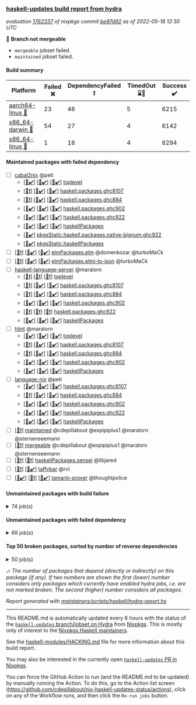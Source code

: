 ### [haskell-updates build report from hydra](https://hydra.nixos.org/jobset/nixpkgs/haskell-updates)
*evaluation [1762337](https://hydra.nixos.org/eval/1762337) of nixpkgs commit [be97d92](https://github.com/NixOS/nixpkgs/commits/be97d92fdc11ecc0ee05e3c0665b19b1be71c9a3) as of 2022-05-18 12:30 UTC*

:red_circle: **Branch not mergeable**
  * `mergeable` jobset failed.
  * `maintained` jobset failed.

#### Build summary

 | Platform | Failed :x: | DependencyFailed :heavy_exclamation_mark: | TimedOut :hourglass::no_entry_sign: | Success :heavy_check_mark: | 
 | --- | --- | --- | --- | --- | 
 | [aarch64-linux :iphone:](https://hydra.nixos.org/eval/1762337?filter=.aarch64-linux) | 23 | 46 | 5 | 6215 | 
 | [x86_64-darwin :apple:](https://hydra.nixos.org/eval/1762337?filter=.x86_64-darwin) | 54 | 27 | 4 | 6142 | 
 | [x86_64-linux :penguin:](https://hydra.nixos.org/eval/1762337?filter=.x86_64-linux) | 1 | 16 | 4 | 6294 | 
#### Maintained packages with failed dependency
- [ ] [cabal2nix](https://hydra.nixos.org/eval/1762337?filter=cabal2nix) @peti
  - [[:iphone::heavy_check_mark:]](https://hydra.nixos.org/build/177268217) [[:apple::heavy_check_mark:]](https://hydra.nixos.org/build/177282389) [[:penguin::heavy_check_mark:]](https://hydra.nixos.org/build/177275826) [toplevel](https://hydra.nixos.org/eval/1762337?filter=cabal2nix)
  - [[:iphone::heavy_exclamation_mark:]](https://hydra.nixos.org/build/177265163) [[:apple::heavy_check_mark:]](https://hydra.nixos.org/build/177279640) [[:penguin::heavy_check_mark:]](https://hydra.nixos.org/build/177277289) [haskell.packages.ghc8107](https://hydra.nixos.org/eval/1762337?filter=haskell.packages.ghc8107.cabal2nix)
  - [[:iphone::heavy_exclamation_mark:]](https://hydra.nixos.org/build/177267878) [[:apple::heavy_check_mark:]](https://hydra.nixos.org/build/177278312) [[:penguin::heavy_check_mark:]](https://hydra.nixos.org/build/177280110) [haskell.packages.ghc884](https://hydra.nixos.org/eval/1762337?filter=haskell.packages.ghc884.cabal2nix)
  - [[:iphone::heavy_check_mark:]](https://hydra.nixos.org/build/177279425) [[:apple::heavy_check_mark:]](https://hydra.nixos.org/build/177281409) [[:penguin::heavy_check_mark:]](https://hydra.nixos.org/build/177268280) [haskell.packages.ghc902](https://hydra.nixos.org/eval/1762337?filter=haskell.packages.ghc902.cabal2nix)
  - [[:iphone::heavy_check_mark:]](https://hydra.nixos.org/build/177275772) [[:apple::heavy_check_mark:]](https://hydra.nixos.org/build/177282499) [[:penguin::heavy_check_mark:]](https://hydra.nixos.org/build/177264855) [haskell.packages.ghc922](https://hydra.nixos.org/eval/1762337?filter=haskell.packages.ghc922.cabal2nix)
  - [[:iphone::heavy_check_mark:]](https://hydra.nixos.org/build/177274853) [[:apple::heavy_check_mark:]](https://hydra.nixos.org/build/177269448) [[:penguin::heavy_check_mark:]](https://hydra.nixos.org/build/177265853) [haskellPackages](https://hydra.nixos.org/eval/1762337?filter=haskellPackages.cabal2nix)
  -   [[:penguin::heavy_check_mark:]](https://hydra.nixos.org/build/177275525) [pkgsStatic.haskell.packages.native-bignum.ghc922](https://hydra.nixos.org/eval/1762337?filter=pkgsStatic.haskell.packages.native-bignum.ghc922.cabal2nix)
  -   [[:penguin::heavy_check_mark:]](https://hydra.nixos.org/build/177282560) [pkgsStatic.haskellPackages](https://hydra.nixos.org/eval/1762337?filter=pkgsStatic.haskellPackages.cabal2nix)
- [ ] [[:iphone::heavy_exclamation_mark:]](https://hydra.nixos.org/build/177272711) [[:apple::heavy_check_mark:]](https://hydra.nixos.org/build/177280085) [[:penguin::heavy_check_mark:]](https://hydra.nixos.org/build/177268832) [elmPackages.elm](https://hydra.nixos.org/eval/1762337?filter=elmPackages.elm) @domenkozar @turboMaCk
- [ ] [[:iphone::heavy_exclamation_mark:]](https://hydra.nixos.org/build/177281162) [[:apple::heavy_check_mark:]](https://hydra.nixos.org/build/177283211) [[:penguin::heavy_check_mark:]](https://hydra.nixos.org/build/177266874) [elmPackages.elmi-to-json](https://hydra.nixos.org/eval/1762337?filter=elmPackages.elmi-to-json) @turboMaCk
- [ ] [haskell-language-server](https://hydra.nixos.org/eval/1762337?filter=haskell-language-server) @maralorn
  - [[:iphone::heavy_exclamation_mark:]](https://hydra.nixos.org/build/177281890) [[:apple::heavy_exclamation_mark:]](https://hydra.nixos.org/build/177280337) [[:penguin::heavy_exclamation_mark:]](https://hydra.nixos.org/build/177266132) [toplevel](https://hydra.nixos.org/eval/1762337?filter=haskell-language-server)
  - [[:iphone::heavy_exclamation_mark:]](https://hydra.nixos.org/build/177281303) [[:apple::heavy_check_mark:]](https://hydra.nixos.org/build/177276866) [[:penguin::heavy_check_mark:]](https://hydra.nixos.org/build/177283258) [haskell.packages.ghc8107](https://hydra.nixos.org/eval/1762337?filter=haskell.packages.ghc8107.haskell-language-server)
  - [[:iphone::heavy_exclamation_mark:]](https://hydra.nixos.org/build/177280750) [[:apple::heavy_check_mark:]](https://hydra.nixos.org/build/177267799) [[:penguin::heavy_check_mark:]](https://hydra.nixos.org/build/177283789) [haskell.packages.ghc884](https://hydra.nixos.org/eval/1762337?filter=haskell.packages.ghc884.haskell-language-server)
  - [[:iphone::heavy_check_mark:]](https://hydra.nixos.org/build/177270948) [[:apple::heavy_check_mark:]](https://hydra.nixos.org/build/177268894) [[:penguin::heavy_check_mark:]](https://hydra.nixos.org/build/177265103) [haskell.packages.ghc902](https://hydra.nixos.org/eval/1762337?filter=haskell.packages.ghc902.haskell-language-server)
  - [[:iphone::heavy_exclamation_mark:]](https://hydra.nixos.org/build/177269643) [[:apple::heavy_exclamation_mark:]](https://hydra.nixos.org/build/177271493) [[:penguin::heavy_exclamation_mark:]](https://hydra.nixos.org/build/177266738) [haskell.packages.ghc922](https://hydra.nixos.org/eval/1762337?filter=haskell.packages.ghc922.haskell-language-server)
  - [[:iphone::heavy_check_mark:]](https://hydra.nixos.org/build/177280344) [[:apple::heavy_check_mark:]](https://hydra.nixos.org/build/177269016) [[:penguin::heavy_check_mark:]](https://hydra.nixos.org/build/177283942) [haskellPackages](https://hydra.nixos.org/eval/1762337?filter=haskellPackages.haskell-language-server)
- [ ] [hlint](https://hydra.nixos.org/eval/1762337?filter=hlint) @maralorn
  - [[:iphone::heavy_check_mark:]](https://hydra.nixos.org/build/177282428) [[:apple::heavy_check_mark:]](https://hydra.nixos.org/build/177268912) [[:penguin::heavy_check_mark:]](https://hydra.nixos.org/build/177269543) [toplevel](https://hydra.nixos.org/eval/1762337?filter=hlint)
  - [[:iphone::heavy_exclamation_mark:]](https://hydra.nixos.org/build/177267131) [[:apple::heavy_check_mark:]](https://hydra.nixos.org/build/177269664) [[:penguin::heavy_check_mark:]](https://hydra.nixos.org/build/177270157) [haskell.packages.ghc8107](https://hydra.nixos.org/eval/1762337?filter=haskell.packages.ghc8107.hlint)
  - [[:iphone::heavy_exclamation_mark:]](https://hydra.nixos.org/build/177279820) [[:apple::heavy_check_mark:]](https://hydra.nixos.org/build/177279213) [[:penguin::heavy_check_mark:]](https://hydra.nixos.org/build/177281228) [haskell.packages.ghc884](https://hydra.nixos.org/eval/1762337?filter=haskell.packages.ghc884.hlint)
  - [[:iphone::heavy_check_mark:]](https://hydra.nixos.org/build/177280921) [[:apple::heavy_check_mark:]](https://hydra.nixos.org/build/177267679) [[:penguin::heavy_check_mark:]](https://hydra.nixos.org/build/177273487) [haskell.packages.ghc902](https://hydra.nixos.org/eval/1762337?filter=haskell.packages.ghc902.hlint)
  - [[:iphone::heavy_check_mark:]](https://hydra.nixos.org/build/177282727) [[:apple::heavy_check_mark:]](https://hydra.nixos.org/build/177273971) [[:penguin::heavy_check_mark:]](https://hydra.nixos.org/build/177271442) [haskellPackages](https://hydra.nixos.org/eval/1762337?filter=haskellPackages.hlint)
- [ ] [language-nix](https://hydra.nixos.org/eval/1762337?filter=language-nix) @peti
  - [[:iphone::heavy_check_mark:]](https://hydra.nixos.org/build/177269225) [[:apple::heavy_check_mark:]](https://hydra.nixos.org/build/177268167) [[:penguin::heavy_check_mark:]](https://hydra.nixos.org/build/177277610) [haskell.packages.ghc8107](https://hydra.nixos.org/eval/1762337?filter=haskell.packages.ghc8107.language-nix)
  - [[:iphone::heavy_exclamation_mark:]](https://hydra.nixos.org/build/177276535) [[:apple::heavy_check_mark:]](https://hydra.nixos.org/build/177274864) [[:penguin::heavy_check_mark:]](https://hydra.nixos.org/build/177281748) [haskell.packages.ghc884](https://hydra.nixos.org/eval/1762337?filter=haskell.packages.ghc884.language-nix)
  - [[:iphone::heavy_check_mark:]](https://hydra.nixos.org/build/177271855) [[:apple::heavy_check_mark:]](https://hydra.nixos.org/build/177279955) [[:penguin::heavy_check_mark:]](https://hydra.nixos.org/build/177270808) [haskell.packages.ghc902](https://hydra.nixos.org/eval/1762337?filter=haskell.packages.ghc902.language-nix)
  - [[:iphone::heavy_check_mark:]](https://hydra.nixos.org/build/177283081) [[:apple::heavy_check_mark:]](https://hydra.nixos.org/build/177273761) [[:penguin::heavy_check_mark:]](https://hydra.nixos.org/build/177273676) [haskell.packages.ghc922](https://hydra.nixos.org/eval/1762337?filter=haskell.packages.ghc922.language-nix)
  - [[:iphone::heavy_check_mark:]](https://hydra.nixos.org/build/177273367) [[:apple::heavy_check_mark:]](https://hydra.nixos.org/build/177267535) [[:penguin::heavy_check_mark:]](https://hydra.nixos.org/build/177267611) [haskellPackages](https://hydra.nixos.org/eval/1762337?filter=haskellPackages.language-nix)
- [ ] [[:penguin::heavy_exclamation_mark:]](https://hydra.nixos.org/build/177274125) [maintained](https://hydra.nixos.org/eval/1762337?filter=maintained) @cdepillabout @expipiplus1 @maralorn @sternenseemann
- [ ] [[:penguin::heavy_exclamation_mark:]](https://hydra.nixos.org/build/177267015) [mergeable](https://hydra.nixos.org/eval/1762337?filter=mergeable) @cdepillabout @expipiplus1 @maralorn @sternenseemann
- [ ] [[:iphone::heavy_exclamation_mark:]](https://hydra.nixos.org/build/177269821) [[:penguin::heavy_exclamation_mark:]](https://hydra.nixos.org/build/177268313) [haskellPackages.sensei](https://hydra.nixos.org/eval/1762337?filter=haskellPackages.sensei) @libjared
- [ ] [[:iphone::heavy_exclamation_mark:]](https://hydra.nixos.org/build/177275897) [[:penguin::heavy_check_mark:]](https://hydra.nixos.org/build/177267323) [taffybar](https://hydra.nixos.org/eval/1762337?filter=taffybar) @rvl
- [ ] [[:iphone::heavy_check_mark:]](https://hydra.nixos.org/build/177280518) [[:apple::heavy_exclamation_mark:]](https://hydra.nixos.org/build/177266679) [[:penguin::heavy_check_mark:]](https://hydra.nixos.org/build/177275832) [tamarin-prover](https://hydra.nixos.org/eval/1762337?filter=tamarin-prover) @thoughtpolice
#### Unmaintained packages with build failure
<details><summary>74 job(s) </summary>

- [ ] [[:iphone::heavy_check_mark:]](https://hydra.nixos.org/build/177278696) [[:apple::x:]](https://hydra.nixos.org/build/177280862) [[:penguin::heavy_check_mark:]](https://hydra.nixos.org/build/177269689) [haskellPackages.di-core](https://hydra.nixos.org/eval/1762337?filter=haskellPackages.di-core)  :arrow_heading_up: 8 | 11
- [ ] [[:iphone::x:]](https://hydra.nixos.org/build/177280266) [[:apple::heavy_check_mark:]](https://hydra.nixos.org/build/177278844) [[:penguin::heavy_check_mark:]](https://hydra.nixos.org/build/177269810) [haskellPackages.OrderedBits](https://hydra.nixos.org/eval/1762337?filter=haskellPackages.OrderedBits)  :arrow_heading_up: 5 | 36
- [ ] [[:iphone::x:]](https://hydra.nixos.org/build/177277657) [[:apple::heavy_check_mark:]](https://hydra.nixos.org/build/177270180) [[:penguin::heavy_check_mark:]](https://hydra.nixos.org/build/177270075) [haskellPackages.hw-json-simd](https://hydra.nixos.org/eval/1762337?filter=haskellPackages.hw-json-simd)  :arrow_heading_up: 2 | 8
- [ ] [[:iphone::x:]](https://hydra.nixos.org/build/177270102) [[:apple::heavy_check_mark:]](https://hydra.nixos.org/build/177268767) [[:penguin::heavy_check_mark:]](https://hydra.nixos.org/build/177268393) [haskellPackages.hw-simd](https://hydra.nixos.org/eval/1762337?filter=haskellPackages.hw-simd)  :arrow_heading_up: 2 | 8
- [ ] [[:iphone::x:]](https://hydra.nixos.org/build/177273739) [[:apple::heavy_check_mark:]](https://hydra.nixos.org/build/177267343) [[:penguin::heavy_check_mark:]](https://hydra.nixos.org/build/177277135) [haskellPackages.cdar-mBound](https://hydra.nixos.org/eval/1762337?filter=haskellPackages.cdar-mBound)  :arrow_heading_up: 2 | 2
- [ ] [[:iphone::x:]](https://hydra.nixos.org/build/177272073) [[:apple::heavy_check_mark:]](https://hydra.nixos.org/build/177271288) [[:penguin::heavy_check_mark:]](https://hydra.nixos.org/build/177267403) [haskellPackages.quic](https://hydra.nixos.org/eval/1762337?filter=haskellPackages.quic)  :arrow_heading_up: 2 | 2
- [ ] [[:iphone::x:]](https://hydra.nixos.org/build/177272252) [[:apple::heavy_check_mark:]](https://hydra.nixos.org/build/177271239) [[:penguin::heavy_check_mark:]](https://hydra.nixos.org/build/177269084) [haskellPackages.freetype2](https://hydra.nixos.org/eval/1762337?filter=haskellPackages.freetype2)  :arrow_heading_up: 1 | 8
- [ ] [[:iphone::heavy_check_mark:]](https://hydra.nixos.org/build/177268342) [[:apple::x:]](https://hydra.nixos.org/build/177272543) [[:penguin::heavy_check_mark:]](https://hydra.nixos.org/build/177271283) [haskellPackages.free-vector-spaces](https://hydra.nixos.org/eval/1762337?filter=haskellPackages.free-vector-spaces)  :arrow_heading_up: 1 | 7
- [ ] [[:iphone::x:]](https://hydra.nixos.org/build/177283057) [[:apple::heavy_check_mark:]](https://hydra.nixos.org/build/177272756) [[:penguin::heavy_check_mark:]](https://hydra.nixos.org/build/177269180) [haskellPackages.long-double](https://hydra.nixos.org/eval/1762337?filter=haskellPackages.long-double)  :arrow_heading_up: 1 | 2
- [ ] [[:iphone::x:]](https://hydra.nixos.org/build/177275552) [[:apple::x:]](https://hydra.nixos.org/build/177277974) [[:penguin::heavy_check_mark:]](https://hydra.nixos.org/build/177271491) [haskellPackages.easytensor](https://hydra.nixos.org/eval/1762337?filter=haskellPackages.easytensor)  :arrow_heading_up: 1 | 1
- [ ] [[:iphone::heavy_check_mark:]](https://hydra.nixos.org/build/177282014) [[:apple::x:]](https://hydra.nixos.org/build/177276401) [[:penguin::heavy_check_mark:]](https://hydra.nixos.org/build/177272710) [haskellPackages.grab](https://hydra.nixos.org/eval/1762337?filter=haskellPackages.grab)  :arrow_heading_up: 1 | 1
- [ ] [[:iphone::heavy_check_mark:]](https://hydra.nixos.org/build/177268709) [[:apple::x:]](https://hydra.nixos.org/build/177272539) [[:penguin::heavy_check_mark:]](https://hydra.nixos.org/build/177267554) [haskellPackages.keep-alive](https://hydra.nixos.org/eval/1762337?filter=haskellPackages.keep-alive)  :arrow_heading_up: 1 | 1
- [ ] [[:iphone::x:]](https://hydra.nixos.org/build/177272872) [[:apple::heavy_check_mark:]](https://hydra.nixos.org/build/177270648) [[:penguin::heavy_check_mark:]](https://hydra.nixos.org/build/177281774) [haskellPackages.nlopt-haskell](https://hydra.nixos.org/eval/1762337?filter=haskellPackages.nlopt-haskell)  :arrow_heading_up: 1 | 1
- [ ] [[:iphone::x:]](https://hydra.nixos.org/build/177276238) [[:apple::heavy_check_mark:]](https://hydra.nixos.org/build/177266634) [[:penguin::heavy_check_mark:]](https://hydra.nixos.org/build/177265435) [haskellPackages.swisstable](https://hydra.nixos.org/eval/1762337?filter=haskellPackages.swisstable)  :arrow_heading_up: 1 | 1
- [ ] [[:iphone::x:]](https://hydra.nixos.org/build/177282193) [[:apple::heavy_check_mark:]](https://hydra.nixos.org/build/177278394) [[:penguin::heavy_check_mark:]](https://hydra.nixos.org/build/177276830) [haskellPackages.unicode-properties](https://hydra.nixos.org/eval/1762337?filter=haskellPackages.unicode-properties)  :arrow_heading_up: 1 | 1
- [ ] [[:iphone::heavy_check_mark:]](https://hydra.nixos.org/build/177283499) [[:apple::x:]](https://hydra.nixos.org/build/177265465) [[:penguin::heavy_check_mark:]](https://hydra.nixos.org/build/177264941) [haskellPackages.zip](https://hydra.nixos.org/eval/1762337?filter=haskellPackages.zip)  :arrow_heading_up: 0 | 5
- [ ] [[:iphone::heavy_check_mark:]](https://hydra.nixos.org/build/177280743) [[:apple::x:]](https://hydra.nixos.org/build/177272339) [[:penguin::heavy_check_mark:]](https://hydra.nixos.org/build/177276330) [haskellPackages.PyF](https://hydra.nixos.org/eval/1762337?filter=haskellPackages.PyF)  :arrow_heading_up: 0 | 4
- [ ] [[:iphone::heavy_check_mark:]](https://hydra.nixos.org/build/177283640) [[:apple::x:]](https://hydra.nixos.org/build/177281317) [[:penguin::heavy_check_mark:]](https://hydra.nixos.org/build/177278808) [haskellPackages.hmidi](https://hydra.nixos.org/eval/1762337?filter=haskellPackages.hmidi)  :arrow_heading_up: 0 | 4
- [ ] [[:iphone::heavy_check_mark:]](https://hydra.nixos.org/build/177277794) [[:apple::x:]](https://hydra.nixos.org/build/177277962) [[:penguin::heavy_check_mark:]](https://hydra.nixos.org/build/177276494) [haskellPackages.posix-socket](https://hydra.nixos.org/eval/1762337?filter=haskellPackages.posix-socket)  :arrow_heading_up: 0 | 2
- [ ] [[:iphone::heavy_check_mark:]](https://hydra.nixos.org/build/177271201) [[:apple::x:]](https://hydra.nixos.org/build/177271714) [[:penguin::heavy_check_mark:]](https://hydra.nixos.org/build/177273134) [haskellPackages.gi-gdkx11](https://hydra.nixos.org/eval/1762337?filter=haskellPackages.gi-gdkx11)  :arrow_heading_up: 0 | 1
- [ ] [[:iphone::heavy_check_mark:]](https://hydra.nixos.org/build/177266698) [[:apple::x:]](https://hydra.nixos.org/build/177282357) [[:penguin::heavy_check_mark:]](https://hydra.nixos.org/build/177281485) [haskellPackages.hamid](https://hydra.nixos.org/eval/1762337?filter=haskellPackages.hamid)  :arrow_heading_up: 0 | 1
- [ ] [[:iphone::heavy_check_mark:]](https://hydra.nixos.org/build/177277827) [[:apple::x:]](https://hydra.nixos.org/build/177280872) [[:penguin::heavy_check_mark:]](https://hydra.nixos.org/build/177269033) [haskellPackages.hmatrix-morpheus](https://hydra.nixos.org/eval/1762337?filter=haskellPackages.hmatrix-morpheus)  :arrow_heading_up: 0 | 1
- [ ] [[:iphone::heavy_check_mark:]](https://hydra.nixos.org/build/177267922) [[:apple::x:]](https://hydra.nixos.org/build/177282599) [[:penguin::heavy_check_mark:]](https://hydra.nixos.org/build/177265227) [haskellPackages.huckleberry](https://hydra.nixos.org/eval/1762337?filter=haskellPackages.huckleberry)  :arrow_heading_up: 0 | 1
- [ ] [[:iphone::heavy_check_mark:]](https://hydra.nixos.org/build/177282950) [[:apple::x:]](https://hydra.nixos.org/build/177265695) [[:penguin::heavy_check_mark:]](https://hydra.nixos.org/build/177271223) [haskellPackages.openal-ffi](https://hydra.nixos.org/eval/1762337?filter=haskellPackages.openal-ffi)  :arrow_heading_up: 0 | 1
- [ ] [[:iphone::x:]](https://hydra.nixos.org/build/177266677) [[:apple::heavy_check_mark:]](https://hydra.nixos.org/build/177281605) [[:penguin::heavy_check_mark:]](https://hydra.nixos.org/build/177267017) [haskellPackages.picosat](https://hydra.nixos.org/eval/1762337?filter=haskellPackages.picosat)  :arrow_heading_up: 0 | 1
- [ ] [[:iphone::heavy_check_mark:]](https://hydra.nixos.org/build/177278047) [[:apple::x:]](https://hydra.nixos.org/build/177266585) [[:penguin::heavy_check_mark:]](https://hydra.nixos.org/build/177266144) [haskellPackages.select](https://hydra.nixos.org/eval/1762337?filter=haskellPackages.select)  :arrow_heading_up: 0 | 1
- [ ] [[:iphone::heavy_check_mark:]](https://hydra.nixos.org/build/177279782) [[:apple::x:]](https://hydra.nixos.org/build/177273795) [[:penguin::heavy_check_mark:]](https://hydra.nixos.org/build/177277842) [haskellPackages.sysinfo](https://hydra.nixos.org/eval/1762337?filter=haskellPackages.sysinfo)  :arrow_heading_up: 0 | 1
- [ ] [[:iphone::x:]](https://hydra.nixos.org/build/177269770) [[:apple::heavy_check_mark:]](https://hydra.nixos.org/build/177269483) [[:penguin::heavy_check_mark:]](https://hydra.nixos.org/build/177265562) [haskellPackages.txt-sushi](https://hydra.nixos.org/eval/1762337?filter=haskellPackages.txt-sushi)  :arrow_heading_up: 0 | 1
- [ ] [[:iphone::heavy_check_mark:]](https://hydra.nixos.org/build/177267984) [[:apple::x:]](https://hydra.nixos.org/build/177265805) [[:penguin::heavy_check_mark:]](https://hydra.nixos.org/build/177275753) [haskellPackages.FractalArt](https://hydra.nixos.org/eval/1762337?filter=haskellPackages.FractalArt) 
- [ ] [[:iphone::x:]](https://hydra.nixos.org/build/177283838) [[:apple::heavy_check_mark:]](https://hydra.nixos.org/build/177277928) [[:penguin::heavy_check_mark:]](https://hydra.nixos.org/build/177265537) [haskellPackages.HsASA](https://hydra.nixos.org/eval/1762337?filter=haskellPackages.HsASA) 
- [ ] [[:iphone::hourglass::no_entry_sign:]](https://hydra.nixos.org/build/177279950) [[:apple::x:]](https://hydra.nixos.org/build/177276563) [[:penguin::hourglass::no_entry_sign:]](https://hydra.nixos.org/build/177274617) [haskellPackages.bindings-common](https://hydra.nixos.org/eval/1762337?filter=haskellPackages.bindings-common) 
- [ ] [[:iphone::heavy_check_mark:]](https://hydra.nixos.org/build/177266974) [[:apple::x:]](https://hydra.nixos.org/build/177267548) [[:penguin::heavy_check_mark:]](https://hydra.nixos.org/build/177274196) [haskellPackages.chiphunk](https://hydra.nixos.org/eval/1762337?filter=haskellPackages.chiphunk) 
- [ ] [[:iphone::x:]](https://hydra.nixos.org/build/177271517) [[:apple::heavy_check_mark:]](https://hydra.nixos.org/build/177282982) [[:penguin::heavy_check_mark:]](https://hydra.nixos.org/build/177271583) [haskellPackages.comfort-fftw](https://hydra.nixos.org/eval/1762337?filter=haskellPackages.comfort-fftw) 
- [ ] [[:iphone::heavy_check_mark:]](https://hydra.nixos.org/build/177283520) [[:apple::x:]](https://hydra.nixos.org/build/177280108) [[:penguin::heavy_check_mark:]](https://hydra.nixos.org/build/177272570) [haskellPackages.diskhash](https://hydra.nixos.org/eval/1762337?filter=haskellPackages.diskhash) 
- [ ] [[:iphone::x:]](https://hydra.nixos.org/build/177279377) [[:apple::heavy_check_mark:]](https://hydra.nixos.org/build/177271827) [[:penguin::heavy_check_mark:]](https://hydra.nixos.org/build/177271261) [haskellPackages.env-extra](https://hydra.nixos.org/eval/1762337?filter=haskellPackages.env-extra) 
- [ ] [[:iphone::heavy_check_mark:]](https://hydra.nixos.org/build/177269424) [[:apple::x:]](https://hydra.nixos.org/build/177275393) [[:penguin::heavy_check_mark:]](https://hydra.nixos.org/build/177269683) [haskellPackages.epub-tools](https://hydra.nixos.org/eval/1762337?filter=haskellPackages.epub-tools) 
- [ ] [[:iphone::heavy_check_mark:]](https://hydra.nixos.org/build/177270642) [[:apple::x:]](https://hydra.nixos.org/build/177277317) [[:penguin::heavy_check_mark:]](https://hydra.nixos.org/build/177279974) [haskellPackages.fudgets](https://hydra.nixos.org/eval/1762337?filter=haskellPackages.fudgets) 
- [ ] [[:iphone::heavy_check_mark:]](https://hydra.nixos.org/build/177267670) [[:apple::x:]](https://hydra.nixos.org/build/177272805) [[:penguin::heavy_check_mark:]](https://hydra.nixos.org/build/177267209) [haskellPackages.gerrit](https://hydra.nixos.org/eval/1762337?filter=haskellPackages.gerrit) 
- [ ] [[:iphone::heavy_check_mark:]](https://hydra.nixos.org/build/177269248) [[:apple::x:]](https://hydra.nixos.org/build/177275992) [[:penguin::heavy_check_mark:]](https://hydra.nixos.org/build/177274902) [haskellPackages.ghc-gc-hook](https://hydra.nixos.org/eval/1762337?filter=haskellPackages.ghc-gc-hook) 
- [ ] [[:apple::x:]](https://hydra.nixos.org/build/177265693) [haskellPackages.gi-gtkosxapplication](https://hydra.nixos.org/eval/1762337?filter=haskellPackages.gi-gtkosxapplication) 
- [ ] [[:iphone::x:]](https://hydra.nixos.org/build/177279199) [[:penguin::heavy_check_mark:]](https://hydra.nixos.org/build/177276295) [haskellPackages.gnome-keyring](https://hydra.nixos.org/eval/1762337?filter=haskellPackages.gnome-keyring) 
- [ ] [[:apple::x:]](https://hydra.nixos.org/build/177266277) [haskellPackages.gtk-mac-integration](https://hydra.nixos.org/eval/1762337?filter=haskellPackages.gtk-mac-integration) 
- [ ] [[:iphone::heavy_check_mark:]](https://hydra.nixos.org/build/177274702) [[:apple::x:]](https://hydra.nixos.org/build/177269208) [[:penguin::heavy_check_mark:]](https://hydra.nixos.org/build/177265578) [haskellPackages.gtk-traymanager](https://hydra.nixos.org/eval/1762337?filter=haskellPackages.gtk-traymanager) 
- [ ] [[:apple::x:]](https://hydra.nixos.org/build/177269583) [haskellPackages.gtk3-mac-integration](https://hydra.nixos.org/eval/1762337?filter=haskellPackages.gtk3-mac-integration) 
- [ ] [[:iphone::heavy_check_mark:]](https://hydra.nixos.org/build/177280998) [[:apple::x:]](https://hydra.nixos.org/build/177271726) [[:penguin::heavy_check_mark:]](https://hydra.nixos.org/build/177276873) [haskellPackages.hid](https://hydra.nixos.org/eval/1762337?filter=haskellPackages.hid) 
- [ ] [[:iphone::heavy_check_mark:]](https://hydra.nixos.org/build/177278197) [[:apple::x:]](https://hydra.nixos.org/build/177277833) [[:penguin::heavy_check_mark:]](https://hydra.nixos.org/build/177271287) [haskellPackages.hinotify-conduit](https://hydra.nixos.org/eval/1762337?filter=haskellPackages.hinotify-conduit) 
- [ ] [[:iphone::heavy_check_mark:]](https://hydra.nixos.org/build/177281467) [[:apple::x:]](https://hydra.nixos.org/build/177271824) [[:penguin::heavy_check_mark:]](https://hydra.nixos.org/build/177278839) [haskellPackages.hsshellscript](https://hydra.nixos.org/eval/1762337?filter=haskellPackages.hsshellscript) 
- [ ] [[:iphone::heavy_check_mark:]](https://hydra.nixos.org/build/177272209) [[:apple::x:]](https://hydra.nixos.org/build/177276055) [[:penguin::heavy_check_mark:]](https://hydra.nixos.org/build/177268788) [haskellPackages.hssourceinfo](https://hydra.nixos.org/eval/1762337?filter=haskellPackages.hssourceinfo) 
- [ ] [[:iphone::heavy_check_mark:]](https://hydra.nixos.org/build/177272215) [[:apple::x:]](https://hydra.nixos.org/build/177283045) [[:penguin::heavy_check_mark:]](https://hydra.nixos.org/build/177273667) [haskellPackages.ipcvar](https://hydra.nixos.org/eval/1762337?filter=haskellPackages.ipcvar) 
- [ ] [[:iphone::x:]](https://hydra.nixos.org/build/177274676) [[:apple::heavy_check_mark:]](https://hydra.nixos.org/build/177266061) [[:penguin::heavy_check_mark:]](https://hydra.nixos.org/build/177270313) [haskellPackages.jammittools](https://hydra.nixos.org/eval/1762337?filter=haskellPackages.jammittools) 
- [ ] [[:apple::x:]](https://hydra.nixos.org/build/177270698) [haskellPackages.kqueue](https://hydra.nixos.org/eval/1762337?filter=haskellPackages.kqueue) 
- [ ] [[:iphone::x:]](https://hydra.nixos.org/build/177266485) [[:apple::x:]](https://hydra.nixos.org/build/177272081) [[:penguin::x:]](https://hydra.nixos.org/build/177277296) [haskellPackages.lambdabot-telegram-plugins](https://hydra.nixos.org/eval/1762337?filter=haskellPackages.lambdabot-telegram-plugins) 
- [ ] [[:iphone::heavy_check_mark:]](https://hydra.nixos.org/build/177280104) [[:apple::x:]](https://hydra.nixos.org/build/177278785) [[:penguin::heavy_check_mark:]](https://hydra.nixos.org/build/177280964) [haskellPackages.linux-framebuffer](https://hydra.nixos.org/eval/1762337?filter=haskellPackages.linux-framebuffer) 
- [ ] [[:iphone::heavy_check_mark:]](https://hydra.nixos.org/build/177274408) [[:apple::x:]](https://hydra.nixos.org/build/177272659) [[:penguin::heavy_check_mark:]](https://hydra.nixos.org/build/177278227) [haskellPackages.mediawiki2latex](https://hydra.nixos.org/eval/1762337?filter=haskellPackages.mediawiki2latex) 
- [ ] [[:iphone::heavy_check_mark:]](https://hydra.nixos.org/build/177278743) [[:apple::x:]](https://hydra.nixos.org/build/177282759) [[:penguin::heavy_check_mark:]](https://hydra.nixos.org/build/177282638) [haskellPackages.mercury-api](https://hydra.nixos.org/eval/1762337?filter=haskellPackages.mercury-api) 
- [ ] [[:iphone::heavy_check_mark:]](https://hydra.nixos.org/build/177266412) [[:apple::x:]](https://hydra.nixos.org/build/177269627) [[:penguin::heavy_check_mark:]](https://hydra.nixos.org/build/177266932) [haskellPackages.nano-cryptr](https://hydra.nixos.org/eval/1762337?filter=haskellPackages.nano-cryptr) 
- [ ] [[:iphone::heavy_check_mark:]](https://hydra.nixos.org/build/177282057) [[:apple::x:]](https://hydra.nixos.org/build/177278519) [[:penguin::heavy_check_mark:]](https://hydra.nixos.org/build/177264764) [haskellPackages.persistent-pagination](https://hydra.nixos.org/eval/1762337?filter=haskellPackages.persistent-pagination) 
- [ ] [[:iphone::heavy_check_mark:]](https://hydra.nixos.org/build/177265645) [[:apple::x:]](https://hydra.nixos.org/build/177268309) [[:penguin::heavy_check_mark:]](https://hydra.nixos.org/build/177268863) [haskellPackages.phatsort](https://hydra.nixos.org/eval/1762337?filter=haskellPackages.phatsort) 
- [ ] [[:iphone::heavy_check_mark:]](https://hydra.nixos.org/build/177266046) [[:apple::x:]](https://hydra.nixos.org/build/177271129) [[:penguin::heavy_check_mark:]](https://hydra.nixos.org/build/177269192) [haskellPackages.ping-wrapper](https://hydra.nixos.org/eval/1762337?filter=haskellPackages.ping-wrapper) 
- [ ] [[:iphone::heavy_check_mark:]](https://hydra.nixos.org/build/177273145) [[:apple::x:]](https://hydra.nixos.org/build/177277084) [[:penguin::heavy_check_mark:]](https://hydra.nixos.org/build/177269985) [haskellPackages.posix-timer](https://hydra.nixos.org/eval/1762337?filter=haskellPackages.posix-timer) 
- [ ] [[:iphone::heavy_check_mark:]](https://hydra.nixos.org/build/177268159) [[:apple::x:]](https://hydra.nixos.org/build/177278220) [[:penguin::heavy_check_mark:]](https://hydra.nixos.org/build/177271634) [haskellPackages.pthread](https://hydra.nixos.org/eval/1762337?filter=haskellPackages.pthread) 
- [ ] [[:iphone::heavy_check_mark:]](https://hydra.nixos.org/build/177270599) [[:apple::x:]](https://hydra.nixos.org/build/177271605) [[:penguin::heavy_check_mark:]](https://hydra.nixos.org/build/177266924) [haskellPackages.reserve](https://hydra.nixos.org/eval/1762337?filter=haskellPackages.reserve) 
- [ ] [[:iphone::x:]](https://hydra.nixos.org/build/177268073) [[:apple::heavy_check_mark:]](https://hydra.nixos.org/build/177272440) [[:penguin::heavy_check_mark:]](https://hydra.nixos.org/build/177276994) [haskellPackages.risc386](https://hydra.nixos.org/eval/1762337?filter=haskellPackages.risc386) 
- [ ] [[:iphone::heavy_check_mark:]](https://hydra.nixos.org/build/177270888) [[:apple::x:]](https://hydra.nixos.org/build/177278836) [[:penguin::heavy_check_mark:]](https://hydra.nixos.org/build/177277787) [haskellPackages.sfml-audio](https://hydra.nixos.org/eval/1762337?filter=haskellPackages.sfml-audio) 
- [ ] [[:iphone::heavy_check_mark:]](https://hydra.nixos.org/build/177268210) [[:apple::x:]](https://hydra.nixos.org/build/177268298) [[:penguin::heavy_check_mark:]](https://hydra.nixos.org/build/177274639) [haskellPackages.shared-memory](https://hydra.nixos.org/eval/1762337?filter=haskellPackages.shared-memory) 
- [ ] [[:iphone::heavy_check_mark:]](https://hydra.nixos.org/build/177271016) [[:apple::x:]](https://hydra.nixos.org/build/177268686) [[:penguin::heavy_check_mark:]](https://hydra.nixos.org/build/177271285) [haskellPackages.skews](https://hydra.nixos.org/eval/1762337?filter=haskellPackages.skews) 
- [ ] [[:iphone::x:]](https://hydra.nixos.org/build/177264911) [[:apple::x:]](https://hydra.nixos.org/build/177283006) [[:penguin::heavy_check_mark:]](https://hydra.nixos.org/build/177276777) [haskellPackages.slugify](https://hydra.nixos.org/eval/1762337?filter=haskellPackages.slugify) 
- [ ] [[:iphone::heavy_check_mark:]](https://hydra.nixos.org/build/177264748) [[:apple::x:]](https://hydra.nixos.org/build/177272159) [[:penguin::heavy_check_mark:]](https://hydra.nixos.org/build/177282384) [haskellPackages.tailfile-hinotify](https://hydra.nixos.org/eval/1762337?filter=haskellPackages.tailfile-hinotify) 
- [ ] [[:iphone::x:]](https://hydra.nixos.org/build/177269276) [[:apple::heavy_check_mark:]](https://hydra.nixos.org/build/177279627) [[:penguin::heavy_check_mark:]](https://hydra.nixos.org/build/177271916) [haskellPackages.wiringPi](https://hydra.nixos.org/eval/1762337?filter=haskellPackages.wiringPi) 
- [ ] [[:iphone::x:]](https://hydra.nixos.org/build/177282046) [[:apple::heavy_check_mark:]](https://hydra.nixos.org/build/177274705) [[:penguin::heavy_check_mark:]](https://hydra.nixos.org/build/177283593) [haskellPackages.x86-64bit](https://hydra.nixos.org/eval/1762337?filter=haskellPackages.x86-64bit) 
- [ ] [[:iphone::heavy_check_mark:]](https://hydra.nixos.org/build/177276507) [[:apple::x:]](https://hydra.nixos.org/build/177278228) [[:penguin::heavy_check_mark:]](https://hydra.nixos.org/build/177282501) [haskellPackages.xmonad-utils](https://hydra.nixos.org/eval/1762337?filter=haskellPackages.xmonad-utils) 
- [ ] [[:iphone::heavy_check_mark:]](https://hydra.nixos.org/build/177266019) [[:apple::x:]](https://hydra.nixos.org/build/177279582) [[:penguin::heavy_check_mark:]](https://hydra.nixos.org/build/177281533) [haskellPackages.yoga](https://hydra.nixos.org/eval/1762337?filter=haskellPackages.yoga) 
- [ ] [[:iphone::heavy_check_mark:]](https://hydra.nixos.org/build/177281758) [[:apple::x:]](https://hydra.nixos.org/build/177266560) [[:penguin::heavy_check_mark:]](https://hydra.nixos.org/build/177280703) [haskellPackages.zot](https://hydra.nixos.org/eval/1762337?filter=haskellPackages.zot) 
- [ ] [[:iphone::heavy_check_mark:]](https://hydra.nixos.org/build/177272236) [[:apple::x:]](https://hydra.nixos.org/build/177281000) [[:penguin::heavy_check_mark:]](https://hydra.nixos.org/build/177281943) [haskellPackages.zxcvbn-c](https://hydra.nixos.org/eval/1762337?filter=haskellPackages.zxcvbn-c) 
</details>

#### Unmaintained packages with failed dependency
<details><summary>68 job(s) </summary>

- [ ] [ghc-lib-parser-ex](https://hydra.nixos.org/eval/1762337?filter=ghc-lib-parser-ex)  :arrow_heading_up: 21 | 37
  - [[:iphone::heavy_check_mark:]](https://hydra.nixos.org/build/177279398) [[:apple::heavy_check_mark:]](https://hydra.nixos.org/build/177275273) [[:penguin::heavy_check_mark:]](https://hydra.nixos.org/build/177269157) [haskell.packages.ghc8107](https://hydra.nixos.org/eval/1762337?filter=haskell.packages.ghc8107.ghc-lib-parser-ex)
  - [[:iphone::heavy_exclamation_mark:]](https://hydra.nixos.org/build/177283607) [[:apple::heavy_check_mark:]](https://hydra.nixos.org/build/177274020) [[:penguin::heavy_check_mark:]](https://hydra.nixos.org/build/177280409) [haskell.packages.ghc884](https://hydra.nixos.org/eval/1762337?filter=haskell.packages.ghc884.ghc-lib-parser-ex)
  - [[:iphone::heavy_check_mark:]](https://hydra.nixos.org/build/177269559) [[:apple::heavy_check_mark:]](https://hydra.nixos.org/build/177270329) [[:penguin::heavy_check_mark:]](https://hydra.nixos.org/build/177265188) [haskell.packages.ghc902](https://hydra.nixos.org/eval/1762337?filter=haskell.packages.ghc902.ghc-lib-parser-ex)
  - [[:iphone::heavy_check_mark:]](https://hydra.nixos.org/build/177276985) [[:apple::heavy_check_mark:]](https://hydra.nixos.org/build/177283818) [[:penguin::heavy_check_mark:]](https://hydra.nixos.org/build/177281728) [haskellPackages](https://hydra.nixos.org/eval/1762337?filter=haskellPackages.ghc-lib-parser-ex)
- [ ] [[:iphone::heavy_check_mark:]](https://hydra.nixos.org/build/177275675) [[:apple::heavy_exclamation_mark:]](https://hydra.nixos.org/build/177268221) [[:penguin::heavy_check_mark:]](https://hydra.nixos.org/build/177265862) [haskellPackages.di-handle](https://hydra.nixos.org/eval/1762337?filter=haskellPackages.di-handle)  :arrow_heading_up: 6 | 9
- [ ] [[:iphone::heavy_check_mark:]](https://hydra.nixos.org/build/177283350) [[:apple::heavy_exclamation_mark:]](https://hydra.nixos.org/build/177280875) [[:penguin::heavy_check_mark:]](https://hydra.nixos.org/build/177272952) [haskellPackages.di-monad](https://hydra.nixos.org/eval/1762337?filter=haskellPackages.di-monad)  :arrow_heading_up: 6 | 9
- [ ] [[:iphone::heavy_check_mark:]](https://hydra.nixos.org/build/177281904) [[:apple::heavy_exclamation_mark:]](https://hydra.nixos.org/build/177272169) [[:penguin::heavy_check_mark:]](https://hydra.nixos.org/build/177283084) [haskellPackages.di-df1](https://hydra.nixos.org/eval/1762337?filter=haskellPackages.di-df1)  :arrow_heading_up: 5 | 8
- [ ] [[:iphone::heavy_exclamation_mark:]](https://hydra.nixos.org/build/177271305) [[:apple::heavy_check_mark:]](https://hydra.nixos.org/build/177277337) [[:penguin::heavy_check_mark:]](https://hydra.nixos.org/build/177278589) [haskellPackages.PrimitiveArray](https://hydra.nixos.org/eval/1762337?filter=haskellPackages.PrimitiveArray)  :arrow_heading_up: 4 | 35
- [ ] [[:iphone::heavy_exclamation_mark:]](https://hydra.nixos.org/build/177272991) [[:apple::heavy_check_mark:]](https://hydra.nixos.org/build/177272631) [[:penguin::heavy_check_mark:]](https://hydra.nixos.org/build/177276396) [haskellPackages.BiobaseTypes](https://hydra.nixos.org/eval/1762337?filter=haskellPackages.BiobaseTypes)  :arrow_heading_up: 3 | 21
- [ ] [hoogle](https://hydra.nixos.org/eval/1762337?filter=hoogle)  :arrow_heading_up: 2 | 3
  - [[:iphone::heavy_exclamation_mark:]](https://hydra.nixos.org/build/177268228) [[:apple::heavy_check_mark:]](https://hydra.nixos.org/build/177265741) [[:penguin::heavy_check_mark:]](https://hydra.nixos.org/build/177275194) [haskell.packages.ghc8107](https://hydra.nixos.org/eval/1762337?filter=haskell.packages.ghc8107.hoogle)
  - [[:iphone::heavy_exclamation_mark:]](https://hydra.nixos.org/build/177278772) [[:apple::heavy_check_mark:]](https://hydra.nixos.org/build/177271132) [[:penguin::heavy_check_mark:]](https://hydra.nixos.org/build/177273064) [haskell.packages.ghc884](https://hydra.nixos.org/eval/1762337?filter=haskell.packages.ghc884.hoogle)
  - [[:iphone::heavy_check_mark:]](https://hydra.nixos.org/build/177266234) [[:apple::heavy_check_mark:]](https://hydra.nixos.org/build/177274038) [[:penguin::heavy_check_mark:]](https://hydra.nixos.org/build/177266347) [haskell.packages.ghc902](https://hydra.nixos.org/eval/1762337?filter=haskell.packages.ghc902.hoogle)
  - [[:iphone::heavy_exclamation_mark:]](https://hydra.nixos.org/build/177275406) [[:apple::heavy_check_mark:]](https://hydra.nixos.org/build/177281902) [[:penguin::heavy_check_mark:]](https://hydra.nixos.org/build/177279915) [haskell.packages.ghc922](https://hydra.nixos.org/eval/1762337?filter=haskell.packages.ghc922.hoogle)
  - [[:iphone::heavy_check_mark:]](https://hydra.nixos.org/build/177277037) [[:apple::heavy_check_mark:]](https://hydra.nixos.org/build/177264997) [[:penguin::heavy_check_mark:]](https://hydra.nixos.org/build/177268327) [haskellPackages](https://hydra.nixos.org/eval/1762337?filter=haskellPackages.hoogle)
- [ ] [[:iphone::heavy_exclamation_mark:]](https://hydra.nixos.org/build/177283066) [[:apple::heavy_check_mark:]](https://hydra.nixos.org/build/177265182) [[:penguin::heavy_check_mark:]](https://hydra.nixos.org/build/177278466) [haskellPackages.BiobaseENA](https://hydra.nixos.org/eval/1762337?filter=haskellPackages.BiobaseENA)  :arrow_heading_up: 1 | 18
- [ ] [[:iphone::heavy_check_mark:]](https://hydra.nixos.org/build/177270449) [[:apple::heavy_exclamation_mark:]](https://hydra.nixos.org/build/177266293) [[:penguin::heavy_check_mark:]](https://hydra.nixos.org/build/177282278) [haskellPackages.di-polysemy](https://hydra.nixos.org/eval/1762337?filter=haskellPackages.di-polysemy)  :arrow_heading_up: 1 | 4
- [ ] [[:iphone::heavy_exclamation_mark:]](https://hydra.nixos.org/build/177268793) [[:apple::heavy_check_mark:]](https://hydra.nixos.org/build/177268038) [[:penguin::heavy_check_mark:]](https://hydra.nixos.org/build/177272556) [haskellPackages.aern2-mp](https://hydra.nixos.org/eval/1762337?filter=haskellPackages.aern2-mp)  :arrow_heading_up: 1 | 1
- [ ] [[:iphone::heavy_exclamation_mark:]](https://hydra.nixos.org/build/177269162) [[:penguin::heavy_exclamation_mark:]](https://hydra.nixos.org/build/177281452) [haskellPackages.hbro](https://hydra.nixos.org/eval/1762337?filter=haskellPackages.hbro)  :arrow_heading_up: 1 | 1
- [ ] [[:iphone::heavy_exclamation_mark:]](https://hydra.nixos.org/build/177268247) [[:apple::heavy_check_mark:]](https://hydra.nixos.org/build/177268275) [[:penguin::heavy_check_mark:]](https://hydra.nixos.org/build/177275149) [haskellPackages.http3](https://hydra.nixos.org/eval/1762337?filter=haskellPackages.http3)  :arrow_heading_up: 1 | 1
- [ ] [[:iphone::heavy_check_mark:]](https://hydra.nixos.org/build/177269496) [[:apple::heavy_exclamation_mark:]](https://hydra.nixos.org/build/177271575) [[:penguin::heavy_check_mark:]](https://hydra.nixos.org/build/177271097) [haskellPackages.moto](https://hydra.nixos.org/eval/1762337?filter=haskellPackages.moto)  :arrow_heading_up: 1 | 1
- [ ] [[:iphone::heavy_check_mark:]](https://hydra.nixos.org/build/177278108) [[:apple::heavy_exclamation_mark:]](https://hydra.nixos.org/build/177266009) [[:penguin::heavy_check_mark:]](https://hydra.nixos.org/build/177280536) [haskellPackages.wss-client](https://hydra.nixos.org/eval/1762337?filter=haskellPackages.wss-client)  :arrow_heading_up: 1 | 1
- [ ] [[:iphone::heavy_exclamation_mark:]](https://hydra.nixos.org/build/177279663) [[:apple::heavy_check_mark:]](https://hydra.nixos.org/build/177268333) [[:penguin::heavy_check_mark:]](https://hydra.nixos.org/build/177278822) [haskellPackages.BiobaseXNA](https://hydra.nixos.org/eval/1762337?filter=haskellPackages.BiobaseXNA)  :arrow_heading_up: 0 | 17
- [ ] [[:iphone::heavy_exclamation_mark:]](https://hydra.nixos.org/build/177280822) [[:apple::heavy_check_mark:]](https://hydra.nixos.org/build/177268256) [[:penguin::heavy_check_mark:]](https://hydra.nixos.org/build/177279099) [haskellPackages.hw-json-standard-cursor](https://hydra.nixos.org/eval/1762337?filter=haskellPackages.hw-json-standard-cursor)  :arrow_heading_up: 0 | 6
- [ ] [[:iphone::heavy_exclamation_mark:]](https://hydra.nixos.org/build/177279283) [[:apple::heavy_check_mark:]](https://hydra.nixos.org/build/177268281) [[:penguin::heavy_check_mark:]](https://hydra.nixos.org/build/177281645) [haskellPackages.hw-json-simple-cursor](https://hydra.nixos.org/eval/1762337?filter=haskellPackages.hw-json-simple-cursor)  :arrow_heading_up: 0 | 4
- [ ] [[:iphone::heavy_exclamation_mark:]](https://hydra.nixos.org/build/177274233) [[:apple::heavy_check_mark:]](https://hydra.nixos.org/build/177283265) [[:penguin::heavy_check_mark:]](https://hydra.nixos.org/build/177273575) [haskellPackages.BiobaseFasta](https://hydra.nixos.org/eval/1762337?filter=haskellPackages.BiobaseFasta)  :arrow_heading_up: 0 | 3
- [ ] [[:iphone::heavy_exclamation_mark:]](https://hydra.nixos.org/build/177273787) [[:apple::heavy_check_mark:]](https://hydra.nixos.org/build/177277557) [[:penguin::heavy_check_mark:]](https://hydra.nixos.org/build/177265896) [haskellPackages.hw-dsv](https://hydra.nixos.org/eval/1762337?filter=haskellPackages.hw-dsv)  :arrow_heading_up: 0 | 3
- [ ] [[:iphone::heavy_check_mark:]](https://hydra.nixos.org/build/177270018) [[:apple::heavy_exclamation_mark:]](https://hydra.nixos.org/build/177272415) [[:penguin::heavy_check_mark:]](https://hydra.nixos.org/build/177264887) [haskellPackages.di](https://hydra.nixos.org/eval/1762337?filter=haskellPackages.di)  :arrow_heading_up: 0 | 2
- [ ] [[:iphone::heavy_check_mark:]](https://hydra.nixos.org/build/177270199) [[:apple::heavy_exclamation_mark:]](https://hydra.nixos.org/build/177269057) [[:penguin::heavy_check_mark:]](https://hydra.nixos.org/build/177279031) [haskellPackages.dde](https://hydra.nixos.org/eval/1762337?filter=haskellPackages.dde)  :arrow_heading_up: 0 | 1
- [ ] [[:iphone::heavy_exclamation_mark:]](https://hydra.nixos.org/build/177275054) [[:apple::heavy_exclamation_mark:]](https://hydra.nixos.org/build/177269387) [[:penguin::heavy_exclamation_mark:]](https://hydra.nixos.org/build/177268415) [haskellPackages.GuiHaskell](https://hydra.nixos.org/eval/1762337?filter=haskellPackages.GuiHaskell) 
- [ ] [[:iphone::heavy_exclamation_mark:]](https://hydra.nixos.org/build/177283539) [[:apple::heavy_exclamation_mark:]](https://hydra.nixos.org/build/177271082) [[:penguin::heavy_exclamation_mark:]](https://hydra.nixos.org/build/177278596) [haskellPackages.HPlot](https://hydra.nixos.org/eval/1762337?filter=haskellPackages.HPlot) 
- [ ] [[:iphone::heavy_exclamation_mark:]](https://hydra.nixos.org/build/177267562) [[:apple::heavy_check_mark:]](https://hydra.nixos.org/build/177265867) [[:penguin::heavy_check_mark:]](https://hydra.nixos.org/build/177270445) [haskellPackages.aern2-real](https://hydra.nixos.org/eval/1762337?filter=haskellPackages.aern2-real) 
- [ ] [[:iphone::heavy_exclamation_mark:]](https://hydra.nixos.org/build/177274308) [[:apple::heavy_check_mark:]](https://hydra.nixos.org/build/177277994) [[:penguin::heavy_check_mark:]](https://hydra.nixos.org/build/177280434) [haskellPackages.align-audio](https://hydra.nixos.org/eval/1762337?filter=haskellPackages.align-audio) 
- [ ] [[:iphone::heavy_exclamation_mark:]](https://hydra.nixos.org/build/177272293) [[:apple::heavy_exclamation_mark:]](https://hydra.nixos.org/build/177272853) [[:penguin::heavy_exclamation_mark:]](https://hydra.nixos.org/build/177278833) [haskellPackages.bluetile](https://hydra.nixos.org/eval/1762337?filter=haskellPackages.bluetile) 
- [ ] [bootGhcjs](https://hydra.nixos.org/eval/1762337?filter=bootGhcjs) 
  - [[:iphone::heavy_exclamation_mark:]](https://hydra.nixos.org/build/177272697) [[:apple::heavy_check_mark:]](https://hydra.nixos.org/build/177281558) [[:penguin::heavy_check_mark:]](https://hydra.nixos.org/build/177276572) [haskell.compiler.ghcjs](https://hydra.nixos.org/eval/1762337?filter=haskell.compiler.ghcjs.bootGhcjs)
  - [[:iphone::heavy_exclamation_mark:]](https://hydra.nixos.org/build/177267273) [[:apple::heavy_check_mark:]](https://hydra.nixos.org/build/177264851) [[:penguin::heavy_check_mark:]](https://hydra.nixos.org/build/177265362) [haskell.compiler.ghcjs810](https://hydra.nixos.org/eval/1762337?filter=haskell.compiler.ghcjs810.bootGhcjs)
- [ ] [cabal2nix-unstable](https://hydra.nixos.org/eval/1762337?filter=cabal2nix-unstable) 
  - [[:iphone::heavy_exclamation_mark:]](https://hydra.nixos.org/build/177271181) [[:apple::heavy_check_mark:]](https://hydra.nixos.org/build/177265238) [[:penguin::heavy_check_mark:]](https://hydra.nixos.org/build/177280080) [haskell.packages.ghc8107](https://hydra.nixos.org/eval/1762337?filter=haskell.packages.ghc8107.cabal2nix-unstable)
  - [[:iphone::heavy_exclamation_mark:]](https://hydra.nixos.org/build/177278737) [[:apple::heavy_check_mark:]](https://hydra.nixos.org/build/177272871) [[:penguin::heavy_check_mark:]](https://hydra.nixos.org/build/177269324) [haskell.packages.ghc884](https://hydra.nixos.org/eval/1762337?filter=haskell.packages.ghc884.cabal2nix-unstable)
  - [[:iphone::heavy_check_mark:]](https://hydra.nixos.org/build/177274661) [[:apple::heavy_check_mark:]](https://hydra.nixos.org/build/177282224) [[:penguin::heavy_check_mark:]](https://hydra.nixos.org/build/177265225) [haskell.packages.ghc902](https://hydra.nixos.org/eval/1762337?filter=haskell.packages.ghc902.cabal2nix-unstable)
  - [[:iphone::heavy_check_mark:]](https://hydra.nixos.org/build/177269360) [[:apple::heavy_check_mark:]](https://hydra.nixos.org/build/177266664) [[:penguin::heavy_check_mark:]](https://hydra.nixos.org/build/177279121) [haskell.packages.ghc922](https://hydra.nixos.org/eval/1762337?filter=haskell.packages.ghc922.cabal2nix-unstable)
  - [[:iphone::heavy_check_mark:]](https://hydra.nixos.org/build/177283894) [[:apple::heavy_check_mark:]](https://hydra.nixos.org/build/177266714) [[:penguin::heavy_check_mark:]](https://hydra.nixos.org/build/177283538) [haskellPackages](https://hydra.nixos.org/eval/1762337?filter=haskellPackages.cabal2nix-unstable)
- [ ] [[:iphone::heavy_exclamation_mark:]](https://hydra.nixos.org/build/177272157) [[:apple::heavy_exclamation_mark:]](https://hydra.nixos.org/build/177266420) [[:penguin::heavy_check_mark:]](https://hydra.nixos.org/build/177266964) [haskellPackages.easytensor-vulkan](https://hydra.nixos.org/eval/1762337?filter=haskellPackages.easytensor-vulkan) 
- [ ] [[:iphone::heavy_exclamation_mark:]](https://hydra.nixos.org/build/177266600) [[:apple::heavy_exclamation_mark:]](https://hydra.nixos.org/build/177280285) [[:penguin::heavy_exclamation_mark:]](https://hydra.nixos.org/build/177274157) [haskellPackages.gladexml-accessor](https://hydra.nixos.org/eval/1762337?filter=haskellPackages.gladexml-accessor) 
- [ ] [[:iphone::heavy_check_mark:]](https://hydra.nixos.org/build/177266024) [[:apple::heavy_exclamation_mark:]](https://hydra.nixos.org/build/177269555) [[:penguin::heavy_check_mark:]](https://hydra.nixos.org/build/177270991) [haskellPackages.grab-form](https://hydra.nixos.org/eval/1762337?filter=haskellPackages.grab-form) 
- [ ] [[:iphone::heavy_exclamation_mark:]](https://hydra.nixos.org/build/177266731) [[:apple::heavy_exclamation_mark:]](https://hydra.nixos.org/build/177280198) [[:penguin::heavy_exclamation_mark:]](https://hydra.nixos.org/build/177277815) [haskellPackages.gtk2hs-cast-glade](https://hydra.nixos.org/eval/1762337?filter=haskellPackages.gtk2hs-cast-glade) 
- [ ] [[:iphone::heavy_exclamation_mark:]](https://hydra.nixos.org/build/177280063) [[:apple::heavy_check_mark:]](https://hydra.nixos.org/build/177278305) [[:penguin::heavy_check_mark:]](https://hydra.nixos.org/build/177278313) [haskellPackages.harfbuzz-pure](https://hydra.nixos.org/eval/1762337?filter=haskellPackages.harfbuzz-pure) 
- [ ] [[:iphone::heavy_exclamation_mark:]](https://hydra.nixos.org/build/177277612) [[:penguin::heavy_exclamation_mark:]](https://hydra.nixos.org/build/177279595) [haskellPackages.hbro-contrib](https://hydra.nixos.org/eval/1762337?filter=haskellPackages.hbro-contrib) 
- [ ] [[:iphone::heavy_exclamation_mark:]](https://hydra.nixos.org/build/177276167) [[:apple::heavy_check_mark:]](https://hydra.nixos.org/build/177270239) [[:penguin::heavy_check_mark:]](https://hydra.nixos.org/build/177276093) [haskellPackages.hmatrix-nlopt](https://hydra.nixos.org/eval/1762337?filter=haskellPackages.hmatrix-nlopt) 
- [ ] [[:iphone::heavy_exclamation_mark:]](https://hydra.nixos.org/build/177266782) [[:apple::heavy_check_mark:]](https://hydra.nixos.org/build/177275405) [[:penguin::heavy_check_mark:]](https://hydra.nixos.org/build/177272015) [haskellPackages.hs-swisstable-hashtables-class](https://hydra.nixos.org/eval/1762337?filter=haskellPackages.hs-swisstable-hashtables-class) 
- [ ] [[:iphone::heavy_exclamation_mark:]](https://hydra.nixos.org/build/177272281) [[:apple::heavy_exclamation_mark:]](https://hydra.nixos.org/build/177273499) [[:penguin::heavy_exclamation_mark:]](https://hydra.nixos.org/build/177272051) [haskellPackages.hstzaar](https://hydra.nixos.org/eval/1762337?filter=haskellPackages.hstzaar) 
- [ ] [[:iphone::heavy_exclamation_mark:]](https://hydra.nixos.org/build/177275383) [[:apple::heavy_check_mark:]](https://hydra.nixos.org/build/177276223) [[:penguin::heavy_check_mark:]](https://hydra.nixos.org/build/177283199) [haskellPackages.hw-simd-cli](https://hydra.nixos.org/eval/1762337?filter=haskellPackages.hw-simd-cli) 
- [ ] [[:iphone::heavy_exclamation_mark:]](https://hydra.nixos.org/build/177268105) [[:apple::heavy_check_mark:]](https://hydra.nixos.org/build/177277149) [[:penguin::heavy_check_mark:]](https://hydra.nixos.org/build/177271988) [haskellPackages.kmn-programming](https://hydra.nixos.org/eval/1762337?filter=haskellPackages.kmn-programming) 
- [ ] [[:iphone::heavy_exclamation_mark:]](https://hydra.nixos.org/build/177275349) [[:apple::heavy_exclamation_mark:]](https://hydra.nixos.org/build/177277954) [[:penguin::heavy_exclamation_mark:]](https://hydra.nixos.org/build/177282511) [haskellPackages.minesweeper](https://hydra.nixos.org/eval/1762337?filter=haskellPackages.minesweeper) 
- [ ] [[:iphone::heavy_check_mark:]](https://hydra.nixos.org/build/177267693) [[:apple::heavy_exclamation_mark:]](https://hydra.nixos.org/build/177266739) [[:penguin::heavy_check_mark:]](https://hydra.nixos.org/build/177273152) [haskellPackages.moto-postgresql](https://hydra.nixos.org/eval/1762337?filter=haskellPackages.moto-postgresql) 
- [ ] [[:iphone::heavy_check_mark:]](https://hydra.nixos.org/build/177277938) [[:apple::heavy_exclamation_mark:]](https://hydra.nixos.org/build/177277076) [[:penguin::heavy_check_mark:]](https://hydra.nixos.org/build/177273294) [haskellPackages.network-messagepack-rpc-websocket](https://hydra.nixos.org/eval/1762337?filter=haskellPackages.network-messagepack-rpc-websocket) 
- [ ] [[:iphone::heavy_exclamation_mark:]](https://hydra.nixos.org/build/177275217) [[:apple::heavy_exclamation_mark:]](https://hydra.nixos.org/build/177282321) [[:penguin::heavy_exclamation_mark:]](https://hydra.nixos.org/build/177267774) [haskellPackages.nymphaea](https://hydra.nixos.org/eval/1762337?filter=haskellPackages.nymphaea) 
- [ ] [[:iphone::heavy_check_mark:]](https://hydra.nixos.org/build/177269046) [[:apple::heavy_exclamation_mark:]](https://hydra.nixos.org/build/177282161) [[:penguin::heavy_check_mark:]](https://hydra.nixos.org/build/177271825) [haskellPackages.polysemy-log-di](https://hydra.nixos.org/eval/1762337?filter=haskellPackages.polysemy-log-di) 
- [ ] [[:iphone::heavy_check_mark:]](https://hydra.nixos.org/build/177267381) [[:apple::heavy_exclamation_mark:]](https://hydra.nixos.org/build/177276503) [[:penguin::heavy_check_mark:]](https://hydra.nixos.org/build/177276634) [haskellPackages.postgresql-replicant](https://hydra.nixos.org/eval/1762337?filter=haskellPackages.postgresql-replicant) 
- [ ] [[:iphone::heavy_exclamation_mark:]](https://hydra.nixos.org/build/177283383) [[:apple::heavy_exclamation_mark:]](https://hydra.nixos.org/build/177275467) [[:penguin::heavy_exclamation_mark:]](https://hydra.nixos.org/build/177283888) [haskellPackages.proplang](https://hydra.nixos.org/eval/1762337?filter=haskellPackages.proplang) 
- [ ] [[:iphone::heavy_exclamation_mark:]](https://hydra.nixos.org/build/177272762) [[:apple::heavy_check_mark:]](https://hydra.nixos.org/build/177272576) [[:penguin::heavy_check_mark:]](https://hydra.nixos.org/build/177271462) [haskellPackages.rounded-hw](https://hydra.nixos.org/eval/1762337?filter=haskellPackages.rounded-hw) 
- [ ] [[:iphone::heavy_exclamation_mark:]](https://hydra.nixos.org/build/177264752) [[:apple::heavy_exclamation_mark:]](https://hydra.nixos.org/build/177273339) [[:penguin::heavy_exclamation_mark:]](https://hydra.nixos.org/build/177283447) [haskellPackages.showdown](https://hydra.nixos.org/eval/1762337?filter=haskellPackages.showdown) 
- [ ] [[:iphone::heavy_exclamation_mark:]](https://hydra.nixos.org/build/177276391) [[:apple::heavy_check_mark:]](https://hydra.nixos.org/build/177280105) [[:penguin::heavy_check_mark:]](https://hydra.nixos.org/build/177273029) [haskellPackages.sound-collage](https://hydra.nixos.org/eval/1762337?filter=haskellPackages.sound-collage) 
- [ ] [[:iphone::heavy_exclamation_mark:]](https://hydra.nixos.org/build/177282874) [[:apple::heavy_check_mark:]](https://hydra.nixos.org/build/177280952) [[:penguin::heavy_check_mark:]](https://hydra.nixos.org/build/177265746) [haskellPackages.unicode-names](https://hydra.nixos.org/eval/1762337?filter=haskellPackages.unicode-names) 
- [ ] [[:iphone::heavy_exclamation_mark:]](https://hydra.nixos.org/build/177275695) [[:apple::heavy_check_mark:]](https://hydra.nixos.org/build/177279029) [[:penguin::heavy_check_mark:]](https://hydra.nixos.org/build/177276106) [haskellPackages.warp-quic](https://hydra.nixos.org/eval/1762337?filter=haskellPackages.warp-quic) 
- [ ] [[:iphone::heavy_check_mark:]](https://hydra.nixos.org/build/177279142) [[:apple::heavy_exclamation_mark:]](https://hydra.nixos.org/build/177279109) [[:penguin::heavy_check_mark:]](https://hydra.nixos.org/build/177268692) [haskellPackages.xbattbar](https://hydra.nixos.org/eval/1762337?filter=haskellPackages.xbattbar) 
</details>

#### Top 50 broken packages, sorted by number of reverse dependencies
<details><summary>50 job(s) </summary>

[amazonka-core](https://packdeps.haskellers.com/reverse/amazonka-core) :arrow_heading_up: 185  
[gogol-core](https://packdeps.haskellers.com/reverse/gogol-core) :arrow_heading_up: 184  
[haskell98](https://packdeps.haskellers.com/reverse/haskell98) :arrow_heading_up: 153  
[enumerator](https://packdeps.haskellers.com/reverse/enumerator) :arrow_heading_up: 56  
[util](https://packdeps.haskellers.com/reverse/util) :arrow_heading_up: 49  
[derive](https://packdeps.haskellers.com/reverse/derive) :arrow_heading_up: 48  
[amazonka](https://packdeps.haskellers.com/reverse/amazonka) :arrow_heading_up: 43  
[accelerate](https://packdeps.haskellers.com/reverse/accelerate) :arrow_heading_up: 42  
[parseargs](https://packdeps.haskellers.com/reverse/parseargs) :arrow_heading_up: 42  
[syb-with-class](https://packdeps.haskellers.com/reverse/syb-with-class) :arrow_heading_up: 42  
[MonadCatchIO-transformers](https://packdeps.haskellers.com/reverse/MonadCatchIO-transformers) :arrow_heading_up: 41  
[autodocodec](https://packdeps.haskellers.com/reverse/autodocodec) :arrow_heading_up: 33  
[data-lens](https://packdeps.haskellers.com/reverse/data-lens) :arrow_heading_up: 33  
[rank1dynamic](https://packdeps.haskellers.com/reverse/rank1dynamic) :arrow_heading_up: 33  
[distributed-static](https://packdeps.haskellers.com/reverse/distributed-static) :arrow_heading_up: 31  
[language-ecmascript](https://packdeps.haskellers.com/reverse/language-ecmascript) :arrow_heading_up: 31  
[distributed-process](https://packdeps.haskellers.com/reverse/distributed-process) :arrow_heading_up: 30  
[ip](https://packdeps.haskellers.com/reverse/ip) :arrow_heading_up: 29  
[iteratee](https://packdeps.haskellers.com/reverse/iteratee) :arrow_heading_up: 29  
[jmacro](https://packdeps.haskellers.com/reverse/jmacro) :arrow_heading_up: 29  
[validity-aeson](https://packdeps.haskellers.com/reverse/validity-aeson) :arrow_heading_up: 29  
[text-format](https://packdeps.haskellers.com/reverse/text-format) :arrow_heading_up: 28  
[autodocodec-schema](https://packdeps.haskellers.com/reverse/autodocodec-schema) :arrow_heading_up: 27  
[mmsyn3](https://packdeps.haskellers.com/reverse/mmsyn3) :arrow_heading_up: 27  
[autodocodec-yaml](https://packdeps.haskellers.com/reverse/autodocodec-yaml) :arrow_heading_up: 26  
[crypto-numbers](https://packdeps.haskellers.com/reverse/crypto-numbers) :arrow_heading_up: 26  
[either-unwrap](https://packdeps.haskellers.com/reverse/either-unwrap) :arrow_heading_up: 25  
[web-routes-th](https://packdeps.haskellers.com/reverse/web-routes-th) :arrow_heading_up: 24  
[crypto-pubkey](https://packdeps.haskellers.com/reverse/crypto-pubkey) :arrow_heading_up: 23  
[ixset-typed](https://packdeps.haskellers.com/reverse/ixset-typed) :arrow_heading_up: 23  
[sydtest](https://packdeps.haskellers.com/reverse/sydtest) :arrow_heading_up: 23  
[haskelldb](https://packdeps.haskellers.com/reverse/haskelldb) :arrow_heading_up: 22  
[wxdirect](https://packdeps.haskellers.com/reverse/wxdirect) :arrow_heading_up: 22  
[alg](https://packdeps.haskellers.com/reverse/alg) :arrow_heading_up: 21  
[amazonka-s3](https://packdeps.haskellers.com/reverse/amazonka-s3) :arrow_heading_up: 21  
[mmsyn2](https://packdeps.haskellers.com/reverse/mmsyn2) :arrow_heading_up: 21  
[userid](https://packdeps.haskellers.com/reverse/userid) :arrow_heading_up: 21  
[wxc](https://packdeps.haskellers.com/reverse/wxc) :arrow_heading_up: 21  
[biocore](https://packdeps.haskellers.com/reverse/biocore) :arrow_heading_up: 20  
[subG](https://packdeps.haskellers.com/reverse/subG) :arrow_heading_up: 20  
[wxcore](https://packdeps.haskellers.com/reverse/wxcore) :arrow_heading_up: 20  
[attoparsec-enumerator](https://packdeps.haskellers.com/reverse/attoparsec-enumerator) :arrow_heading_up: 19  
[bytestring-show](https://packdeps.haskellers.com/reverse/bytestring-show) :arrow_heading_up: 19  
[fay](https://packdeps.haskellers.com/reverse/fay) :arrow_heading_up: 19  
[harp](https://packdeps.haskellers.com/reverse/harp) :arrow_heading_up: 19  
[hsx2hs](https://packdeps.haskellers.com/reverse/hsx2hs) :arrow_heading_up: 19  
[ixset](https://packdeps.haskellers.com/reverse/ixset) :arrow_heading_up: 19  
[wx](https://packdeps.haskellers.com/reverse/wx) :arrow_heading_up: 19  
[asn1-data](https://packdeps.haskellers.com/reverse/asn1-data) :arrow_heading_up: 18  
[dbus-core](https://packdeps.haskellers.com/reverse/dbus-core) :arrow_heading_up: 18  
</details>


*:arrow_heading_up:: The number of packages that depend (directly or indirectly) on this package (if any). If two numbers are shown the first (lower) number considers only packages which currently have enabled hydra jobs, i.e. are not marked broken. The second (higher) number considers all packages.*

*Report generated with [maintainers/scripts/haskell/hydra-report.hs](https://github.com/NixOS/nixpkgs/blob/haskell-updates/maintainers/scripts/haskell/hydra-report.sh)*


----------------------------------------------------------------------

This README.md is automatically updated every 6 hours with the status of the
[`haskell-updates` branch/jobset on Hydra](https://hydra.nixos.org/jobset/nixpkgs/haskell-updates)
from [Nixpkgs](https://github.com/NixOS/nixpkgs).  This is mostly only of
interest to the [Nixpkgs Haskell maintainers](https://github.com/orgs/NixOS/teams/haskell).

See the
[haskell-modules/HACKING.md](https://github.com/NixOS/nixpkgs/blob/haskell-updates/pkgs/development/haskell-modules/HACKING.md)
file for more information about this build report.

You may also be interested in the currently open
[`haskell-updates` PR in Nixpkgs](https://github.com/nixos/nixpkgs/pulls?q=is%3Apr+is%3Aopen+head%3Ahaskell-updates).

You can force the GitHub Action to run (and the README.md to be updated) by
manually running the Action.  To do this, go to the Action list screen
(https://github.com/cdepillabout/nix-haskell-updates-status/actions),
click on any of the Workflow runs, and then click the `Re-run jobs` button.
